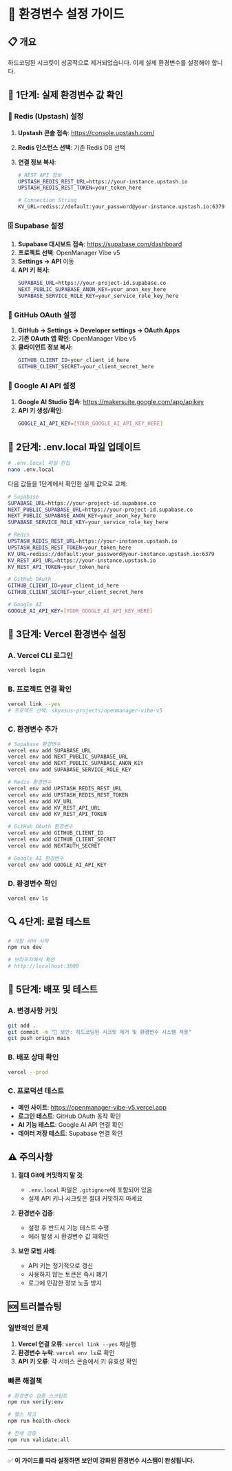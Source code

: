 # 🔧 환경변수 설정 가이드

## 📋 개요

하드코딩된 시크릿이 성공적으로 제거되었습니다. 이제 실제 환경변수를 설정해야 합니다.

## 🚀 1단계: 실제 환경변수 값 확인

### 🔴 Redis (Upstash) 설정

1. **Upstash 콘솔 접속**: https://console.upstash.com/
2. **Redis 인스턴스 선택**: 기존 Redis DB 선택
3. **연결 정보 복사**:

   ```bash
   # REST API 정보
   UPSTASH_REDIS_REST_URL=https://your-instance.upstash.io
   UPSTASH_REDIS_REST_TOKEN=your_token_here

   # Connection String
   KV_URL=rediss://default:your_password@your-instance.upstash.io:6379
   ```

### 🗄️ Supabase 설정

1. **Supabase 대시보드 접속**: https://supabase.com/dashboard
2. **프로젝트 선택**: OpenManager Vibe v5
3. **Settings → API** 이동
4. **API 키 복사**:
   ```bash
   SUPABASE_URL=https://your-project-id.supabase.co
   NEXT_PUBLIC_SUPABASE_ANON_KEY=your_anon_key_here
   SUPABASE_SERVICE_ROLE_KEY=your_service_role_key_here
   ```

### 🔐 GitHub OAuth 설정

1. **GitHub → Settings → Developer settings → OAuth Apps**
2. **기존 OAuth 앱 확인**: OpenManager Vibe v5
3. **클라이언트 정보 복사**:
   ```bash
   GITHUB_CLIENT_ID=your_client_id_here
   GITHUB_CLIENT_SECRET=your_client_secret_here
   ```

### 🤖 Google AI API 설정

1. **Google AI Studio 접속**: https://makersuite.google.com/app/apikey
2. **API 키 생성/확인**:
   ```bash
   GOOGLE_AI_API_KEY=[YOUR_GOOGLE_AI_API_KEY_HERE]
   ```

## 🔧 2단계: .env.local 파일 업데이트

```bash
# .env.local 파일 편집
nano .env.local
```

다음 값들을 1단계에서 확인한 실제 값으로 교체:

```bash
# Supabase
SUPABASE_URL=https://your-project-id.supabase.co
NEXT_PUBLIC_SUPABASE_URL=https://your-project-id.supabase.co
NEXT_PUBLIC_SUPABASE_ANON_KEY=your_anon_key_here
SUPABASE_SERVICE_ROLE_KEY=your_service_role_key_here

# Redis
UPSTASH_REDIS_REST_URL=https://your-instance.upstash.io
UPSTASH_REDIS_REST_TOKEN=your_token_here
KV_URL=rediss://default:your_password@your-instance.upstash.io:6379
KV_REST_API_URL=https://your-instance.upstash.io
KV_REST_API_TOKEN=your_token_here

# GitHub OAuth
GITHUB_CLIENT_ID=your_client_id_here
GITHUB_CLIENT_SECRET=your_client_secret_here

# Google AI
GOOGLE_AI_API_KEY=[YOUR_GOOGLE_AI_API_KEY_HERE]
```

## 🚀 3단계: Vercel 환경변수 설정

### A. Vercel CLI 로그인

```bash
vercel login
```

### B. 프로젝트 연결 확인

```bash
vercel link --yes
# 프로젝트 선택: skyasus-projects/openmanager-vibe-v5
```

### C. 환경변수 추가

```bash
# Supabase 환경변수
vercel env add SUPABASE_URL
vercel env add NEXT_PUBLIC_SUPABASE_URL
vercel env add NEXT_PUBLIC_SUPABASE_ANON_KEY
vercel env add SUPABASE_SERVICE_ROLE_KEY

# Redis 환경변수
vercel env add UPSTASH_REDIS_REST_URL
vercel env add UPSTASH_REDIS_REST_TOKEN
vercel env add KV_URL
vercel env add KV_REST_API_URL
vercel env add KV_REST_API_TOKEN

# GitHub OAuth 환경변수
vercel env add GITHUB_CLIENT_ID
vercel env add GITHUB_CLIENT_SECRET
vercel env add NEXTAUTH_SECRET

# Google AI 환경변수
vercel env add GOOGLE_AI_API_KEY
```

### D. 환경변수 확인

```bash
vercel env ls
```

## 🔍 4단계: 로컬 테스트

```bash
# 개발 서버 시작
npm run dev

# 브라우저에서 확인
# http://localhost:3000
```

## 🚀 5단계: 배포 및 테스트

### A. 변경사항 커밋

```bash
git add .
git commit -m "🔐 보안: 하드코딩된 시크릿 제거 및 환경변수 시스템 적용"
git push origin main
```

### B. 배포 상태 확인

```bash
vercel --prod
```

### C. 프로덕션 테스트

- **메인 사이트**: https://openmanager-vibe-v5.vercel.app
- **로그인 테스트**: GitHub OAuth 동작 확인
- **AI 기능 테스트**: Google AI API 연결 확인
- **데이터 저장 테스트**: Supabase 연결 확인

## ⚠️ 주의사항

1. **절대 Git에 커밋하지 말 것**:
   - `.env.local` 파일은 `.gitignore`에 포함되어 있음
   - 실제 API 키나 시크릿은 절대 커밋하지 마세요

2. **환경변수 검증**:
   - 설정 후 반드시 기능 테스트 수행
   - 에러 발생 시 환경변수 값 재확인

3. **보안 모범 사례**:
   - API 키는 정기적으로 갱신
   - 사용하지 않는 토큰은 즉시 폐기
   - 로그에 민감한 정보 노출 방지

## 🆘 트러블슈팅

### 일반적인 문제

1. **Vercel 연결 오류**: `vercel link --yes` 재실행
2. **환경변수 누락**: `vercel env ls`로 확인
3. **API 키 오류**: 각 서비스 콘솔에서 키 유효성 확인

### 빠른 해결책

```bash
# 환경변수 검증 스크립트
npm run verify:env

# 헬스 체크
npm run health-check

# 전체 검증
npm run validate:all
```

---

✅ **이 가이드를 따라 설정하면 보안이 강화된 환경변수 시스템이 완성됩니다.**
